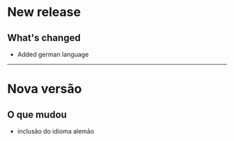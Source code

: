 # New release

## What's changed
- Added german language

---

# Nova versão

## O que mudou
- inclusão do idioma alemão